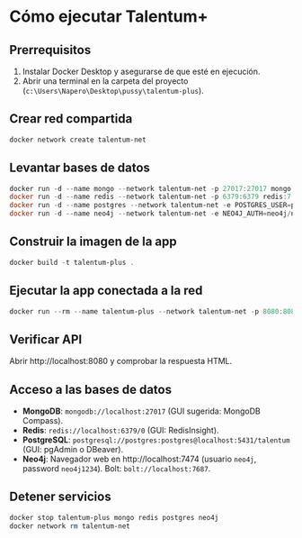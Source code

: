 # Cómo ejecutar Talentum+

## Prerrequisitos
1. Instalar Docker Desktop y asegurarse de que esté en ejecución.
2. Abrir una terminal en la carpeta del proyecto (`c:\Users\Napero\Desktop\pussy\talentum-plus`).

## Crear red compartida
```powershell
docker network create talentum-net
```

## Levantar bases de datos
```powershell
docker run -d --name mongo --network talentum-net -p 27017:27017 mongo:7
docker run -d --name redis --network talentum-net -p 6379:6379 redis:7
docker run -d --name postgres --network talentum-net -e POSTGRES_USER=postgres -e POSTGRES_PASSWORD=postgres -e POSTGRES_DB=talentum -p 5431:5432 postgres:16
docker run -d --name neo4j --network talentum-net -e NEO4J_AUTH=neo4j/neo4j1234 -p 7474:7474 -p 7687:7687 neo4j:5
```

## Construir la imagen de la app
```powershell
docker build -t talentum-plus .
```

## Ejecutar la app conectada a la red
```powershell
docker run --rm --name talentum-plus --network talentum-net -p 8080:8080 talentum-plus
```

## Verificar API
Abrir http://localhost:8080 y comprobar la respuesta HTML.

## Acceso a las bases de datos
- **MongoDB**: `mongodb://localhost:27017` (GUI sugerida: MongoDB Compass).
- **Redis**: `redis://localhost:6379/0` (GUI: RedisInsight).
- **PostgreSQL**: `postgresql://postgres:postgres@localhost:5431/talentum` (GUI: pgAdmin o DBeaver).
- **Neo4j**: Navegador web en http://localhost:7474 (usuario `neo4j`, password `neo4j1234`). Bolt: `bolt://localhost:7687`.

## Detener servicios
```powershell
docker stop talentum-plus mongo redis postgres neo4j
docker network rm talentum-net
```